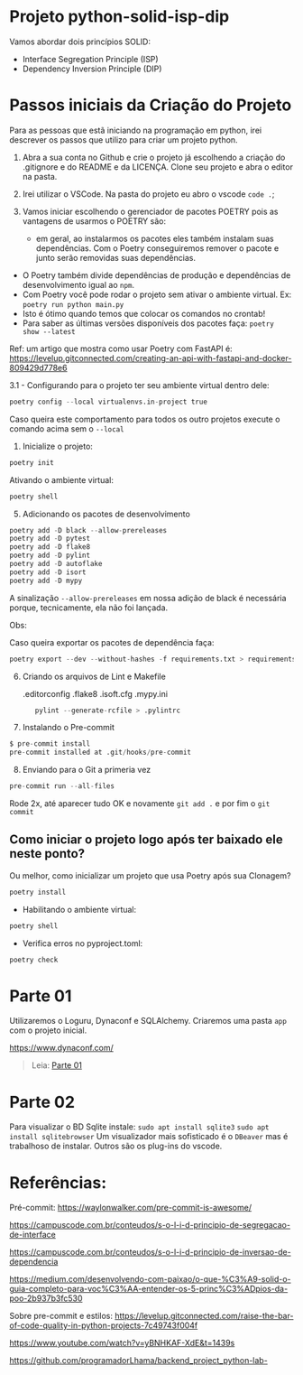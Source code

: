 # Projeto python-solid-isp-dip

Vamos abordar dois princípios SOLID:

- Interface Segregation Principle (ISP)
- Dependency Inversion Principle (DIP)

# Passos iniciais da Criação do Projeto

Para as pessoas que estã iniciando na programação em python, irei descrever os passos que utilizo para criar um projeto python.

1. Abra a sua conta no Github e crie o projeto já escolhendo a criação do
.gitignore e do README e da LICENÇA. Clone seu projeto e abra o editor na
pasta.

2. Irei utilizar o VSCode. Na pasta do projeto eu abro o vscode `code .`;
3. Vamos iniciar escolhendo o gerenciador de pacotes POETRY pois as vantagens de usarmos o POETRY são:
   - em geral, ao instalarmos os pacotes eles também instalam suas dependências.
  Com o Poetry conseguiremos remover o pacote e junto serão removidas suas dependências.
  - O Poetry também divide dependências de produção e dependências de desenvolvimento igual ao `npm`.
  - Com Poetry você pode rodar o projeto sem ativar o ambiente virtual. Ex: `poetry run python main.py`
  - Isto é ótimo quando temos que colocar os comandos no crontab!
  - Para saber as últimas versões disponíveis dos pacotes faça: `poetry show --latest`

Ref: um artigo que mostra como usar Poetry com FastAPI é: https://levelup.gitconnected.com/creating-an-api-with-fastapi-and-docker-809429d778e6

3.1 - Configurando para o projeto ter seu ambiente virtual dentro dele:

```s
poetry config --local virtualenvs.in-project true
```
Caso queira este comportamento para todos os outro projetos execute o comando acima sem o `--local`

1. Inicialize o projeto:

```s
poetry init
```

Ativando o ambiente virtual:

```s
poetry shell
```

5. Adicionando os pacotes de desenvolvimento

```s
poetry add -D black --allow-prereleases
poetry add -D pytest
poetry add -D flake8
poetry add -D pylint
poetry add -D autoflake
poetry add -D isort
poetry add -D mypy
```

A sinalização `--allow-prereleases`  em nossa adição de black é necessária porque, tecnicamente, ela não foi lançada.

Obs:

Caso queira exportar os pacotes de dependência faça:

```s
poetry export --dev --without-hashes -f requirements.txt > requirements.txt
```

6. Criando os arquivos de Lint e Makefile

   .editorconfig
   .flake8
   .isoft.cfg
   .mypy.ini
   ```s
      pylint --generate-rcfile > .pylintrc
   ```

7. Instalando o Pre-commit

```s
$ pre-commit install
pre-commit installed at .git/hooks/pre-commit
```

8. Enviando para o Git a primeria vez

```s
pre-commit run --all-files
```

Rode 2x, até aparecer tudo OK e novamente `git add .`
e por fim o `git commit`

## Como iniciar o projeto logo após ter baixado ele neste ponto?

Ou melhor, como inicializar um projeto que usa Poetry após sua Clonagem?

```s
poetry install
```

- Habilitando o ambiente virtual:

```s
poetry shell
```

- Verifica erros no pyproject.toml:

```s
poetry check
```

# Parte 01

Utilizaremos o Loguru, Dynaconf e SQLAlchemy.
Criaremos uma pasta `app` com o projeto inicial.

https://www.dynaconf.com/

> Leia: [Parte 01](docs/01_PARTE_1.md)

# Parte 02

Para visualizar o BD Sqlite instale: `sudo apt install sqlite3`
`sudo apt install sqlitebrowser`
Um visualizador mais sofisticado é o `DBeaver` mas é trabalhoso de instalar.
Outros são os plug-ins do vscode.


# Referências:

Pré-commit: https://waylonwalker.com/pre-commit-is-awesome/

https://campuscode.com.br/conteudos/s-o-l-i-d-principio-de-segregacao-de-interface

https://campuscode.com.br/conteudos/s-o-l-i-d-principio-de-inversao-de-dependencia

https://medium.com/desenvolvendo-com-paixao/o-que-%C3%A9-solid-o-guia-completo-para-voc%C3%AA-entender-os-5-princ%C3%ADpios-da-poo-2b937b3fc530

Sobre pre-commit e estilos:
https://levelup.gitconnected.com/raise-the-bar-of-code-quality-in-python-projects-7c49743f004f

https://www.youtube.com/watch?v=yBNHKAF-XdE&t=1439s

https://github.com/programadorLhama/backend_project_python-lab-
